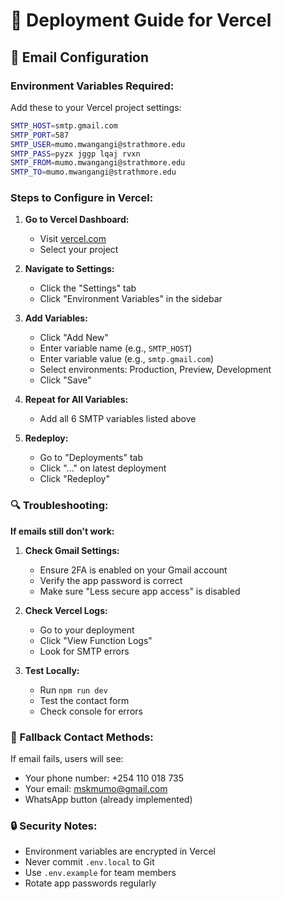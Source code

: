 # 🚀 Deployment Guide for Vercel

## 📧 Email Configuration

### Environment Variables Required:

Add these to your Vercel project settings:

```bash
SMTP_HOST=smtp.gmail.com
SMTP_PORT=587
SMTP_USER=mumo.mwangangi@strathmore.edu
SMTP_PASS=pyzx jggp lqaj rvxn
SMTP_FROM=mumo.mwangangi@strathmore.edu
SMTP_TO=mumo.mwangangi@strathmore.edu
```

### Steps to Configure in Vercel:

1. **Go to Vercel Dashboard:**
   - Visit [vercel.com](https://vercel.com)
   - Select your project

2. **Navigate to Settings:**
   - Click the "Settings" tab
   - Click "Environment Variables" in the sidebar

3. **Add Variables:**
   - Click "Add New"
   - Enter variable name (e.g., `SMTP_HOST`)
   - Enter variable value (e.g., `smtp.gmail.com`)
   - Select environments: Production, Preview, Development
   - Click "Save"

4. **Repeat for All Variables:**
   - Add all 6 SMTP variables listed above

5. **Redeploy:**
   - Go to "Deployments" tab
   - Click "..." on latest deployment
   - Click "Redeploy"

### 🔍 Troubleshooting:

**If emails still don't work:**

1. **Check Gmail Settings:**
   - Ensure 2FA is enabled on your Gmail account
   - Verify the app password is correct
   - Make sure "Less secure app access" is disabled

2. **Check Vercel Logs:**
   - Go to your deployment
   - Click "View Function Logs"
   - Look for SMTP errors

3. **Test Locally:**
   - Run `npm run dev`
   - Test the contact form
   - Check console for errors

### 📱 Fallback Contact Methods:

If email fails, users will see:
- Your phone number: +254 110 018 735
- Your email: mskmumo@gmail.com
- WhatsApp button (already implemented)

### 🔒 Security Notes:

- Environment variables are encrypted in Vercel
- Never commit `.env.local` to Git
- Use `.env.example` for team members
- Rotate app passwords regularly
